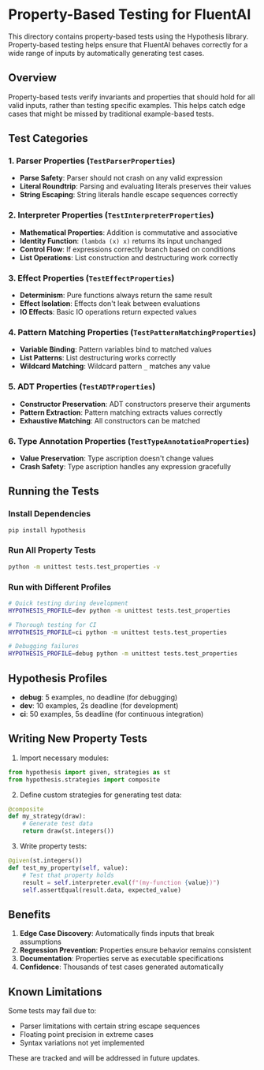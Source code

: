 # Property-Based Testing for FluentAI

This directory contains property-based tests using the Hypothesis library. Property-based testing helps ensure that FluentAI behaves correctly for a wide range of inputs by automatically generating test cases.

## Overview

Property-based tests verify invariants and properties that should hold for all valid inputs, rather than testing specific examples. This helps catch edge cases that might be missed by traditional example-based tests.

## Test Categories

### 1. Parser Properties (`TestParserProperties`)
- **Parse Safety**: Parser should not crash on any valid expression
- **Literal Roundtrip**: Parsing and evaluating literals preserves their values
- **String Escaping**: String literals handle escape sequences correctly

### 2. Interpreter Properties (`TestInterpreterProperties`)
- **Mathematical Properties**: Addition is commutative and associative
- **Identity Function**: `(lambda (x) x)` returns its input unchanged
- **Control Flow**: If expressions correctly branch based on conditions
- **List Operations**: List construction and destructuring work correctly

### 3. Effect Properties (`TestEffectProperties`)
- **Determinism**: Pure functions always return the same result
- **Effect Isolation**: Effects don't leak between evaluations
- **IO Effects**: Basic IO operations return expected values

### 4. Pattern Matching Properties (`TestPatternMatchingProperties`)
- **Variable Binding**: Pattern variables bind to matched values
- **List Patterns**: List destructuring works correctly
- **Wildcard Matching**: Wildcard pattern `_` matches any value

### 5. ADT Properties (`TestADTProperties`)
- **Constructor Preservation**: ADT constructors preserve their arguments
- **Pattern Extraction**: Pattern matching extracts values correctly
- **Exhaustive Matching**: All constructors can be matched

### 6. Type Annotation Properties (`TestTypeAnnotationProperties`)
- **Value Preservation**: Type ascription doesn't change values
- **Crash Safety**: Type ascription handles any expression gracefully

## Running the Tests

### Install Dependencies
```bash
pip install hypothesis
```

### Run All Property Tests
```bash
python -m unittest tests.test_properties -v
```

### Run with Different Profiles
```bash
# Quick testing during development
HYPOTHESIS_PROFILE=dev python -m unittest tests.test_properties

# Thorough testing for CI
HYPOTHESIS_PROFILE=ci python -m unittest tests.test_properties

# Debugging failures
HYPOTHESIS_PROFILE=debug python -m unittest tests.test_properties
```

## Hypothesis Profiles

- **debug**: 5 examples, no deadline (for debugging)
- **dev**: 10 examples, 2s deadline (for development)
- **ci**: 50 examples, 5s deadline (for continuous integration)

## Writing New Property Tests

1. Import necessary modules:
```python
from hypothesis import given, strategies as st
from hypothesis.strategies import composite
```

2. Define custom strategies for generating test data:
```python
@composite
def my_strategy(draw):
    # Generate test data
    return draw(st.integers())
```

3. Write property tests:
```python
@given(st.integers())
def test_my_property(self, value):
    # Test that property holds
    result = self.interpreter.eval(f"(my-function {value})")
    self.assertEqual(result.data, expected_value)
```

## Benefits

1. **Edge Case Discovery**: Automatically finds inputs that break assumptions
2. **Regression Prevention**: Properties ensure behavior remains consistent
3. **Documentation**: Properties serve as executable specifications
4. **Confidence**: Thousands of test cases generated automatically

## Known Limitations

Some tests may fail due to:
- Parser limitations with certain string escape sequences
- Floating point precision in extreme cases
- Syntax variations not yet implemented

These are tracked and will be addressed in future updates.